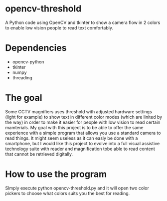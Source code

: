# opencv-threshold
A Python code using OpenCV and tkinter to show a camera flow in 2 colors to enable low vision people to read text comfortably.

# Dependencies
* opencv-python
* tkinter
* numpy
* threading

# The goal
Some CCTV magnifiers uses threshold with adjusted hardware settings (light for example) to show text in different color modes (which are linited by the way) in order to make it easier for people with low vision to read certain mamterials.
My goal with this project is to be able to offer the same experience with a simple program that allows you use a standard camera to read things. It might seem useless as it can easly be done with a smartphone, but I would like this project to evolve into a full visual assistive technology suite with reader and magnification tobe able to read content that cannot be retrieved digitally.

# How to use the program
SImply execute python opencv-threshold.py and it will open two color pickers to choose what colors suits you the best for reading.
